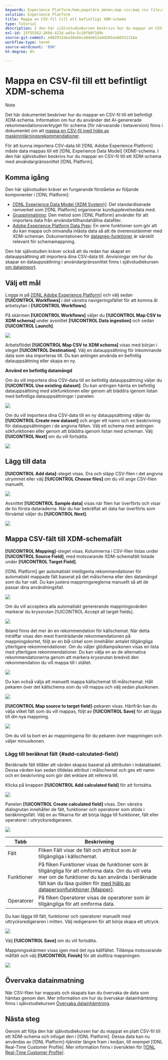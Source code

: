 ```yaml
---
keywords: Experience Platform;hem;populära ämnen;map csv;map csv file;map csv file to xdm;map csv to xdm;ui guide;
solution: Experience Platform
title: Mappa en CSV-fil till ett befintligt XDM-schema
type: Tutorial
description: I den här självstudiekursen beskrivs hur du mappar en CSV-fil till ett befintligt XDM-schema med Adobe Experience Platform användargränssnitt.
exl-id: 15f55562-269d-421d-ad3a-5c10fb8f109c
source-git-commit: e802932dea38ebbca8de012a4d285eab691231be
workflow-type: tm+mt
source-wordcount: '890'
ht-degree: 0%

---
```


# Mappa en CSV-fil till ett befintligt XDM-schema

>[!NOTE]
>
>Det här dokumentet beskriver hur du mappar en CSV-fil till ett befintligt XDM-schema. Information om hur du använder det AI-genererade rekommendationsverktyget för schema (för närvarande i betaversion) finns i dokumentet om att [mappa en CSV-fil med hjälp av maskininlärningsrekommendationer](./recommendations.md).

För att kunna importera CSV-data till [!DNL Adobe Experience Platform] måste data mappas till ett [!DNL Experience Data Model] (XDM)-schema. I den här självstudien beskrivs hur du mappar en CSV-fil till ett XDM-schema med användargränssnittet [!DNL Platform].

## Komma igång

Den här självstudien kräver en fungerande förståelse av följande komponenter i [!DNL Platform]:

- [[!DNL Experience Data Model (XDM System)]](../../../xdm/home.md): Det standardiserade ramverket som [!DNL Platform] organiserar kundupplevelsedata med.
- [Gruppinmatning](../../batch-ingestion/overview.md): Den metod som [!DNL Platform] använder för att importera data från användartillhandahållna datafiler.
- [Adobe Experience Platform Data Prep](../../batch-ingestion/overview.md): En serie funktioner som gör att du kan mappa och omvandla inlästa data så att de överensstämmer med XDM-scheman. Dokumentationen för [dataprep-funktioner](../../../data-prep/functions.md) är särskilt relevant för schemamappning.

Den här självstudien kräver också att du redan har skapat en datauppsättning att importera dina CSV-data till. Anvisningar om hur du skapar en datauppsättning i användargränssnittet finns i självstudiekursen [om dataimport](../ingest-batch-data.md).

## Välj ett mål

Logga in på [[!DNL Adobe Experience Platform]](https://platform.adobe.com) och välj sedan **[!UICONTROL Workflows]** i det vänstra navigeringsfältet för att komma åt arbetsytan i **[!UICONTROL Workflows]**.

På skärmen **[!UICONTROL Workflows]** väljer du **[!UICONTROL Map CSV to XDM schema]** under avsnittet **[!UICONTROL Data ingestion]** och sedan **[!UICONTROL Launch]**.

![](../../images/tutorials/map-a-csv-file/workflows.png)

Arbetsflödet **[!UICONTROL Map CSV to XDM schema]** visas med början i steget **[!UICONTROL Destination]**. Välj en datauppsättning för inkommande data som ska importeras till. Du kan antingen använda en befintlig datauppsättning eller skapa en ny.

**Använd en befintlig datamängd**

Om du vill importera dina CSV-data till en befintlig datauppsättning väljer du **[!UICONTROL Use existing dataset]**. Du kan antingen hämta en befintlig datauppsättning med sökfunktionen eller genom att bläddra igenom listan med befintliga datauppsättningar i panelen.

![](../../images/tutorials/map-a-csv-file/use-existing-dataset.png)

Om du vill importera dina CSV-data till en ny datauppsättning väljer du **[!UICONTROL Create new dataset]** och anger ett namn och en beskrivning för datauppsättningen i de angivna fälten. Välj ett schema med antingen sökfunktionen eller genom att bläddra igenom listan med scheman. Välj **[!UICONTROL Next]** om du vill fortsätta.

![](../../images/tutorials/map-a-csv-file/create-new-dataset.png)

## Lägg till data

**[!UICONTROL Add data]**-steget visas. Dra och släpp CSV-filen i det angivna utrymmet eller välj **[!UICONTROL Choose files]** om du vill ange CSV-filen manuellt.

![](../../images/tutorials/map-a-csv-file/add-data.png)

Avsnittet **[!UICONTROL Sample data]** visas när filen har överförts och visar de tio första dataraderna. När du har bekräftat att data har överförts som förväntat väljer du **[!UICONTROL Next]**.

![](../../images/tutorials/map-a-csv-file/sample-data.png)

## Mappa CSV-fält till XDM-schemafält

**[!UICONTROL Mapping]**-steget visas. Kolumnerna i CSV-filen listas under **[!UICONTROL Source Field]**, med motsvarande XDM-schemafält listade under **[!UICONTROL Target Field]**.

[!DNL Platform] ger automatiskt intelligenta rekommendationer för automatiskt mappade fält baserat på det målschema eller den datamängd som du har valt. Du kan justera mappningsreglerna manuellt så att de passar dina användningsfall.

![](../../images/tutorials/map-a-csv-file/mapping-with-suggestions.png)

Om du vill acceptera alla automatiskt genererande mappningsvärden markerar du kryssrutan [!UICONTROL Accept all target fields].

![](../../images/tutorials/map-a-csv-file/filled-mapping-with-suggestions.png)

Ibland finns det mer än en rekommendation för källschemat. När detta inträffar visas den mest framträdande rekommendationen på mappningskortet, följt av en blå cirkel som innehåller antalet tillgängliga ytterligare rekommendationer. Om du väljer glödlampsikonen visas en lista med ytterligare rekommendationer. Du kan välja en av de alternativa rekommendationerna genom att markera kryssrutan bredvid den rekommendation du vill mappa till i stället.

![](../../images/tutorials/map-a-csv-file/multiple-recommendations.png)

Du kan också välja att manuellt mappa källschemat till målschemat. Håll pekaren över det källschema som du vill mappa och välj sedan plusikonen.

![](../../images/tutorials/map-a-csv-file/mapping-with-suggestions-and-buttons.png)

**[!UICONTROL Map source to target field]**-pekaren visas. Härifrån kan du välja vilket fält som du vill mappas, följt av **[!UICONTROL Save]** för att lägga till din nya mappning.

![](../../images/tutorials/map-a-csv-file/manual-mapping.png)

Om du vill ta bort en av mappningarna för du pekaren över mappningen och väljer minusikonen.

### Lägg till beräknat fält {#add-calculated-field}

Beräknade fält tillåter att värden skapas baserat på attributen i indatabladet. Dessa värden kan sedan tilldelas attribut i målschemat och ges ett namn och en beskrivning som gör det enklare att referera till.

Klicka på knappen **[!UICONTROL Add calculated field]** för att fortsätta.

![](../../images/tutorials/map-a-csv-file/add-calculated-field.png)

Panelen **[!UICONTROL Create calculated field]** visas. Den vänstra dialogrutan innehåller de fält, funktioner och operatorer som stöds i beräkningsfält. Välj en av flikarna för att börja lägga till funktioner, fält eller operatorer i uttrycksredigeraren.

![](../../images/tutorials/map-a-csv-file/create-calculated-fields.png)

| Tabb | Beskrivning |
| --------- | ----------- |
| Fält | Fliken Fält visar de fält och attribut som är tillgängliga i källschemat. |
| Funktioner | På fliken Funktioner visas de funktioner som är tillgängliga för att omforma data. Om du vill veta mer om de funktioner du kan använda i beräknade fält kan du läsa guiden för [med hjälp av datapersonfunktioner (Mapper)](../../../data-prep/functions.md). |
| Operatorer | På fliken Operatorer visas de operatorer som är tillgängliga för att omforma data. |

Du kan lägga till fält, funktioner och operatorer manuellt med uttrycksredigeraren i mitten. Välj redigeraren för att börja skapa ett uttryck.

![](../../images/tutorials/map-a-csv-file/create-calculated-field.png)

Välj **[!UICONTROL Save]** om du vill fortsätta.

Mappningsskärmen visas igen med det nya källfältet. Tillämpa motsvarande målfält och välj **[!UICONTROL Finish]** för att slutföra mappningen.

![](../../images/tutorials/map-a-csv-file/new-calculated-field.png)

## Övervaka datainmatning

När CSV-filen har mappats och skapats kan du övervaka de data som hämtas genom den. Mer information om hur du övervakar datainhämtning finns i självstudiekursen [Övervaka datainhämtning](../../../ingestion/quality/monitor-data-ingestion.md).

## Nästa steg

Genom att följa den här självstudiekursen har du mappat en platt CSV-fil till ett XDM-schema och infogat den i [!DNL Platform]. Dessa data kan nu användas av [!DNL Platform]-tjänster längre fram i kedjan, till exempel [!DNL Real-Time Customer Profile]. Mer information finns i översikten för [[!DNL Real-Time Customer Profile]](../../../profile/home.md).
